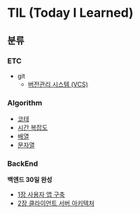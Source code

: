 # TIL (Today I Learned)


## 분류


### ETC
* git
  * [버전관리 시스템 (VCS)](https://github.com/hee9841/TIL/blob/master/src/ETC/GIT/version_control_system.md)

### Algorithm
  * [코테](https://github.com/hee9841/algorithm/tree/master/src/programmers_coding_test_book_2023/ch1)
  * [시간 복잡도](https://github.com/hee9841/algorithm/tree/master/src/programmers_coding_test_book_2023/ch2)  
  * [배열](https://github.com/hee9841/algorithm/tree/master/src/programmers_coding_test_book_2023/ch3_array)
  * [문자열](https://github.com/hee9841/algorithm/tree/master/src/programmers_coding_test_book_2023/ch4)

### BackEnd
  **백엔드 30일 완성**
  * [1장 사용자 앱 구축](https://github.com/hee9841/TIL/tree/master/src/BackEnd/developerIn30Days/ch1)
  * [2장 클라이언트 서버 아키텍처](https://github.com/hee9841/TIL/tree/master/src/BackEnd/developerIn30Days/ch2)
